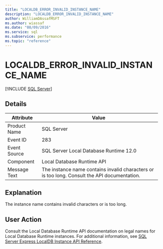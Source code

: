 ```yaml
---
title: "LOCALDB_ERROR_INVALID_INSTANCE_NAME"
description: "LOCALDB_ERROR_INVALID_INSTANCE_NAME"
author: WilliamDAssafMSFT
ms.author: wiassaf
ms.date: "08/09/2016"
ms.service: sql
ms.subservice: performance
ms.topic: "reference"
---
```

# LOCALDB_ERROR_INVALID_INSTANCE_NAME
 [!INCLUDE [SQL Server](../../includes/applies-to-version/sqlserver.md)]
    
## Details  
  
| Attribute | Value |
| --------- | ----- |
|Product Name|SQL Server|  
|Event ID|283|  
|Event Source|SQL Server Local Database Runtime 12.0|  
|Component|Local Database Runtime API|  
|Message Text|The instance name contains invalid characters or is too long. Consult the API documentation.|  
  
## Explanation  
 The instance name contains invalid characters or is too long.  
  
## User Action  
 Consult the Local Database Runtime API documentation on legal names for Local Database Runtime instances.  For additional information, see [SQL Server Express LocalDB Instance API Reference](../../relational-databases/express-localdb-instance-apis/sql-server-express-localdb-reference-instance-apis.md).
  
  
